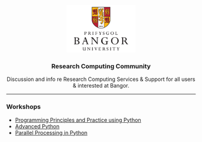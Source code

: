<p align="center">
    <img src="logo.png" alt="Bangor University" height=128>
    <h3 align="center">Research Computing Community</h3>
</p>
<p align="center">
    Discussion and info re Research Computing Services &amp; Support for all users &amp; interested at Bangor.
</p>

---

### Workshops

- [Programming Principles and Practice using Python](https://github.com/BangorUniversity/Research-Computing-Community/blob/master/workshops/programming_principles_and_practice_using_python.ipynb)
- [Advanced Python](https://github.com/BangorUniversity/Research-Computing-Community/blob/master/workshops/advanced_python.ipynb)
- [Parallel Processing in Python](https://github.com/BangorUniversity/Research-Computing-Community/blob/master/workshops/parallel_processing_in_python.ipynb)
